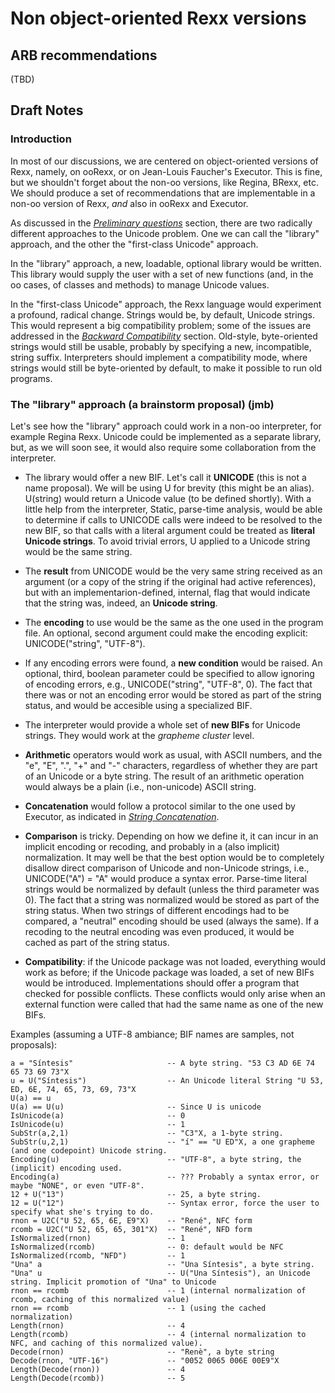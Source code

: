 # Non object-oriented Rexx versions

## ARB recommendations

(TBD)

## Draft Notes

### Introduction

In most of our discussions, we are centered on object-oriented versions of Rexx, namely, on ooRexx, or on Jean-Louis Faucher's Executor. This is fine, but we shouldn't forget about the non-oo versions, like Regina, BRexx, etc. We should produce a
set of recommendations that are implementable in a non-oo version of Rexx, _and_ also in ooRexx and Executor.

As discussed in the *[Preliminary questions](0150_Preliminary_questions.md)* section, there are two radically different approaches to the Unicode problem. One we can call the "library" approach, and the other the "first-class Unicode" approach. 

In the "library" approach, a new, loadable, optional library would be written. This library would supply the user with a set of new functions (and, in the oo cases, of classes and methods) to manage Unicode values.

In the "first-class Unicode" approach, the Rexx language would experiment a profound, radical change. Strings would be, by default, Unicode strings. This would represent a big compatibility problem; some of the issues are
addressed in the *[Backward Compatibility](0300_Backward_compatibility.md)* section. Old-style, byte-oriented strings would still be usable, probably by specifying a new, incompatible, string suffix. Interpreters should implement a compatibility mode, where
strings would still be byte-oriented by default, to make it possible to run old programs.

### The "library" approach (a brainstorm proposal) (jmb)

Let's see how the "library" approach could work in a non-oo interpreter, for example Regina Rexx. Unicode could be implemented as a separate library, but, as we will soon see, it would also require some
collaboration from the interpreter. 

* The library would offer a new BIF. Let's call it **UNICODE** (this is not a name proposal). We will be using U for brevity (this might be an alias). U(string) would return a Unicode value (to be defined shortly). With a little help
from the interpreter, Static, parse-time analysis, would be able to determine if calls to UNICODE calls were indeed to be resolved to the new BIF, so that calls with a literal argument could be treated as **literal Unicode strings**.
To avoid trivial errors, U applied to a Unicode string would be the same string.

* The **result** from UNICODE would be the very same string received as an argument (or a copy of the string if the original had active references), but with an implementarion-defined, internal, flag that would indicate
that the string was, indeed, an **Unicode string**.

* The **encoding** to use would be the same as the one used in the program file. An optional, second argument could make the encoding explicit: UNICODE("string", "UTF-8").

* If any encoding errors were found, a **new condition** would be raised. An optional, third, boolean parameter could be specified to allow ignoring of encoding errors, e.g., UNICODE("string", "UTF-8", 0). The fact that there was or not
an encoding error would be stored as part of the string status, and would be accesible using a specialized BIF.

* The interpreter would provide a whole set of **new BIFs** for Unicode strings. They would work at the _grapheme cluster_ level.

* **Arithmetic** operators would work as usual, with ASCII numbers, and the "e", "E", ".", "+" and "-" characters, regardless of whether they are part of an Unicode or a byte string. The result of an arithmetic operation would always be a plain (i.e., non-unicode) ASCII string.

* **Concatenation** would follow a protocol similar to the one used by Executor, as indicated in *[String Concatenation](0525_String_concatenation.md)*.

* **Comparison** is tricky. Depending on how we define it, it can incur in an implicit encoding or recoding, and probably in a (also implicit) normalization. It may well be that the best option would be to completely
disallow direct comparison of Unicode and non-Unicode strings, i.e., UNICODE("A") = "A" would produce a syntax error. Parse-time literal strings would be normalized by default (unless the third parameter was 0).
The fact that a string was normalized would be stored as part of the string status. When two strings of different encodings had to be compared, a "neutral" encoding should be used (always the same). If a recoding
to the neutral encoding was even produced, it would be cached as part of the string status.

* **Compatibility**: if the Unicode package was not loaded, everything would work as before; if the Unicode package was loaded, a set of new BIFs would be introduced. Implementations should offer a program that checked for possible conflicts. These conflicts would only arise when an external function were called that had the same name as one of the new BIFs.

Examples (assuming a UTF-8 ambiance; BIF names are samples, not proposals):

    a = "Síntesis"                     -- A byte string. "53 C3 AD 6E 74 65 73 69 73"X
    u = U("Síntesis")                  -- An Unicode literal String "U 53, ED, 6E, 74, 65, 73, 69, 73"X
    U(a) == u                 
    U(a) == U(u)                       -- Since U is unicode
    IsUnicode(a)                       -- 0
    IsUnicode(u)                       -- 1
    SubStr(a,2,1)                      -- "C3"X, a 1-byte string.
    SubStr(u,2,1)                      -- "í" == "U ED"X, a one grapheme (and one codepoint) Unicode string.
    Encoding(u)                        -- "UTF-8", a byte string, the (implicit) encoding used.
    Encoding(a)                        -- ??? Probably a syntax error, or maybe "NONE", or even "UTF-8".
    12 + U("13")                       -- 25, a byte string.
    12 = U("12")                       -- Syntax error, force the user to specify what she's trying to do.
    rnon = U2C("U 52, 65, 6E, E9"X)    -- "René", NFC form
    rcomb = U2C("U 52, 65, 65, 301"X)  -- "René", NFD form
    IsNormalized(rnon)                 -- 1
    IsNormalized(rcomb)                -- 0: default would be NFC
    IsNormalized(rcomb, "NFD")         -- 1
    "Una" a                            -- "Una Síntesis", a byte string.
    "Una" u                            -- U("Una Síntesis"), an Unicode string. Implicit promotion of "Una" to Unicode
    rnon == rcomb                      -- 1 (internal normalization of rcomb, caching of this normalized value)
    rnon == rcomb                      -- 1 (using the cached normalization)
    Length(rnon)                       -- 4
    Length(rcomb)                      -- 4 (internal normalization to NFC, and caching of this normalized value).
    Decode(rnon)                       -- "Renè", a byte string
    Decode(rnon, "UTF-16")             -- "0052 0065 006E 00E9"X
    Length(Decode(rnon))               -- 4
    Length(Decode(rcomb))              -- 5
    
